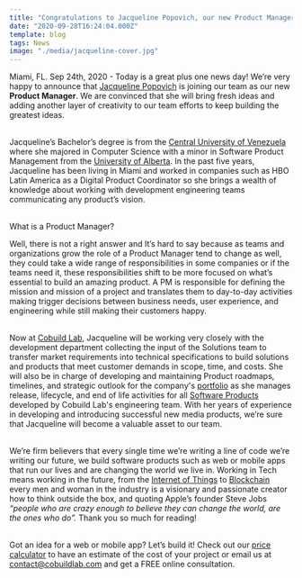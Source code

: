 ```yaml
---
title: "Congratulations to Jacqueline Popovich, our new Product Manager"
date: "2020-09-28T16:24:04.000Z"
template: blog
tags: News
image: "./media/jacqueline-cover.jpg"
---
```


Miami, FL. Sep 24th, 2020 - Today is a great plus one news day! We’re very happy to announce that <a target="_blank" href="https://www.linkedin.com/in/jacqueline-popovich/">  Jacqueline Popovich</a> is joining our team as our new **Product Manager**. We are convinced that she will bring fresh ideas and adding another layer of creativity to our team efforts to keep building the greatest ideas. <br> </br>

Jacqueline’s Bachelor’s degree is from the <a target="_blank" href="https://www.linkedin.com/school/universidad-central-de-venezuela/about/">  Central University of Venezuela</a> where she majored in Computer Science with a minor in Software Product Management from the <a target="_blank" href="https://www.ualberta.ca/index.html">   University of Alberta</a>. In the past five years, Jacqueline has been living in Miami and worked in companies such as HBO Latin America as a Digital Product Coordinator so she brings a wealth of knowledge about working with development engineering teams communicating any product’s vision. <br> </br>

<title-6 align="centered"> What is a Product Manager?  </title-6>

Well, there is not a right answer and It’s hard to say because as teams and organizations grow the role of a Product Manager tend to change as well, they could take a wide range of responsibilities in some companies or if the teams need it, these responsibilities shift to be more focused on what’s essential to build an amazing product. A PM is responsible for defining the mission and mission of a project and translates them to day-to-day activities making trigger decisions between business needs, user experience, and engineering while still making their customers happy. <br> </br>

Now at <a target="_blank" href="https://cobuildlab.com/services">   Cobuild Lab</a>, Jacqueline will be working very closely with the development department collecting the input of the Solutions team to transfer market requirements into technical specifications to build solutions and products that meet customer demands in scope, time, and costs. She will also be in charge of developing and maintaining Product roadmaps, timelines, and strategic outlook for the company's <a target="_blank" href="https://cobuildlab.com/portfolio">   portfolio</a> as she manages release, lifecycle, and end of life activities for all <a target="_blank" href="https://cobuildlab.com/blog/software-development-for-new-products/">   Software Products</a> developed by Cobuild Lab's engineering team. With her years of experience in developing and introducing successful new media products, we’re sure that Jacqueline will become a valuable asset to our team. <br> </br>

We’re firm believers that every single time we’re writing a line of code we’re writing our future, we build software products such as web or mobile apps that run our lives and are changing the world we live in. Working in Tech means working in the future, from the <a target="_blank" href="https://cobuildlab.com/blog/internet-of-things-promises-2019/amp/">  Internet of Things</a> to <a target="_blank" href="https://cobuildlab.com/blog/blockchain-world/amp/">   Blockchain</a> every men and woman in the industry is a visionary and passionate creator how to think outside the box, and quoting Apple’s founder Steve Jobs *“people who are crazy enough to believe they can change the world, are the ones who do”.* Thank you so much for reading! <br> </br>

Got an idea for a web or mobile app? Let’s build it! Check out our <a target="_blank" href=" https://cobuildlab.com/price-calculator/">    price calculator</a> to have an estimate of the cost of your project or email us at contact@cobuildlab.com and get a FREE online consultation. 
